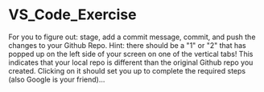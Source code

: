 # VS_Code_Exercise
For you to figure out: stage, add a commit message, commit, and push the changes to your Github Repo. Hint: there should be a "1" or "2" that has popped up on the left side of your screen on one of the vertical tabs! This indicates that your local repo is different than the original Github repo you created. Clicking on it should set you up to complete the required steps (also Google is your friend)...